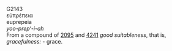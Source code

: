 <body>
  <p>G2143<br>  εὐπρέπεια  <br> euprepeia  <br><i>yoo-prep‘-i-ah </i><br>From a compound of <a href="g2095.htm">2095</a> and <a href="g4241.htm">4241</a>  <i>good</i> <i>suitableness</i>, that is, <i>gracefulness:</i> - grace.<br></p>
 </body>